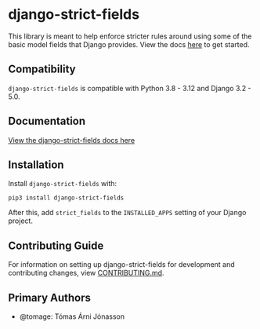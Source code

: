 # django-strict-fields

This library is meant to help enforce stricter rules around using some of the basic model fields that Django provides. View the docs [here](https://django-strict-fields.readthedocs.io) to get started.

## Compatibility

`django-strict-fields` is compatible with Python 3.8 - 3.12 and Django 3.2 - 5.0.

## Documentation

[View the django-strict-fields docs here](https://django-strict-fields.readthedocs.io/)

## Installation

Install `django-strict-fields` with:

    pip3 install django-strict-fields

After this, add `strict_fields` to the `INSTALLED_APPS` setting of your Django project.

## Contributing Guide

For information on setting up django-strict-fields for development and contributing changes, view [CONTRIBUTING.md](CONTRIBUTING.md).

## Primary Authors

* @tomage: Tómas Árni Jónasson
